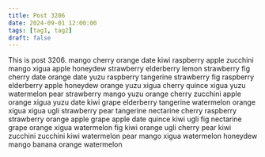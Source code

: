 ```yaml
---
title: Post 3206
date: 2024-09-01 12:00:00
tags: [tag1, tag2]
draft: false
---
```

This is post 3206.
mango
cherry
orange
date
kiwi
raspberry
apple
zucchini
mango
xigua
apple
honeydew
strawberry
elderberry
lemon
strawberry
fig
cherry
date
orange
date
yuzu
raspberry
tangerine
strawberry
fig
raspberry
elderberry
apple
honeydew
orange
yuzu
xigua
cherry
quince
xigua
yuzu
watermelon
pear
strawberry
mango
yuzu
orange
cherry
zucchini
apple
orange
xigua
yuzu
date
kiwi
grape
elderberry
tangerine
watermelon
orange
xigua
xigua
ugli
strawberry
pear
tangerine
nectarine
cherry
raspberry
strawberry
orange
apple
grape
apple
date
quince
kiwi
ugli
fig
nectarine
grape
orange
xigua
watermelon
fig
kiwi
orange
ugli
cherry
pear
kiwi
zucchini
zucchini
kiwi
watermelon
pear
mango
xigua
watermelon
honeydew
mango
banana
orange
watermelon
